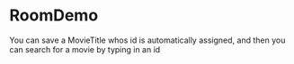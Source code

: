 # RoomDemo

You can save a MovieTitle whos id is automatically assigned, and then you can search for a movie by typing in an id
